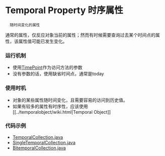# Temporal Property 时序属性 #

```
  随时间变化的属性
```

通常的属性，仅反应对象当前的属性；然而有时候需要查询过去某个时间点的属性，该属性值可能已发生变化。

### 运行机制 ###
  * 使用[TimePoint](TimePoint.md)作为访问方法的参数
  * 没有参数的话，使用缺省时间点，通常是today

### 使用时机 ###
  * 对象的某些属性随时间变化，且需要容易的访问到历史值。
  * 如果有较多的属性有时序性，应该使用[[../temporalobject/wiki.html|Temporal Object]]

### 代码示例 ###
  * [TemporalCollection.java](http://code.google.com/p/patternstudy/source/browse/trunk/src/study/pattern/analysis/temporal/temporalproperty/TemporalCollection.java)
  * [SingleTemporalCollection.java](http://code.google.com/p/patternstudy/source/browse/trunk/src/study/pattern/analysis/temporal/temporalproperty/SingleTemporalCollection.java)
  * [BitemporalCollection.java](http://code.google.com/p/patternstudy/source/browse/trunk/src/study/pattern/analysis/temporal/temporalproperty/BitemporalCollection.java)